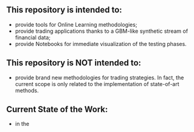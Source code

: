## This repository is intended to:
- provide tools for Online Learning methodologies;
- provide trading applications thanks to a GBM-like synthetic stream of financial data;
- provide Notebooks for immediate visualization of the testing phases.

## This repository is NOT intended to:
- provide brand new methodologies for trading strategies. In fact, the current scope is only related to the implementation of state-of-art methods.

## Current State of the Work:
- in the 
